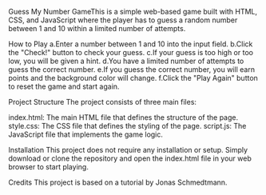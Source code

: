 Guess My Number GameThis is a simple web-based game built with HTML, CSS, and JavaScript where the player has to guess a random number between 1 and 10 within a limited number of attempts.

How to Play
a.Enter a number between 1 and 10 into the input field.
b.Click the "Check!" button to check your guess.
c.If your guess is too high or too low, you will be given a hint.
d.You have a limited number of attempts to guess the correct number.
e.If you guess the correct number, you will earn points and the background color will change.
f.Click the "Play Again" button to reset the game and start again.

Project Structure
The project consists of three main files:

index.html: The main HTML file that defines the structure of the page.
style.css: The CSS file that defines the styling of the page.
script.js: The JavaScript file that implements the game logic.

Installation
This project does not require any installation or setup. Simply download or clone the repository and open the index.html file in your web browser to start playing.

Credits
This project is based on a tutorial by Jonas Schmedtmann.
